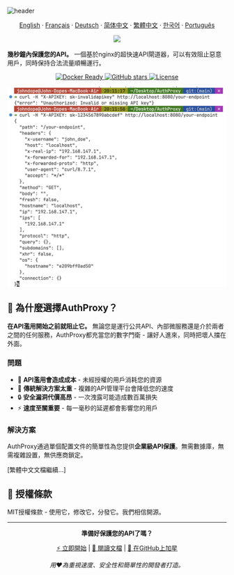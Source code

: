 ![header](https://capsule-render.vercel.app/api?type=waving&color=6eed4c&height=300&section=header&text=AuthProxy&fontSize=90&fontAlignY=40&animation=fadeIn&desc=閃電般快速的API閘道器)

<p align="center"> 
  <a href="../README.md">English</a> 
  ·
  <a href="README_fr.md">Français</a>
  ·
  <a href="README_de.md">Deutsch</a>
  ·
  <a href="README_zh-cn.md">简体中文</a>  
  ·
  <a href="README_zh-tw.md">繁體中文</a>
  ·
  <a href="README_kr.md">한국어</a> 
  ·
  <a href="README_pt.md">Português</a>
</p>

<p align="center">
<img src="https://img.shields.io/badge/100%25_vibe_coding-6eed4c?style=for-the-badge">
</p>

**幾秒鐘內保護您的API。** 一個基於nginx的超快速API閘道器，可以有效阻止惡意用戶，同時保持合法流量順暢運行。

<p align="center">
  <a href="https://hub.docker.com/r/johndope/auth-proxy">
    <img src="https://img.shields.io/badge/docker-ready-blue?logo=docker&logoColor=white" alt="Docker Ready">
  </a>
  <a href="https://github.com/john-theo/auth-proxy">
    <img src="https://img.shields.io/github/stars/john-theo/auth-proxy" alt="GitHub stars">
  </a>
  <a href="https://github.com/john-theo/auth-proxy">
    <img src="https://img.shields.io/github/license/john-theo/auth-proxy?color=green" alt="License">
  </a>
</p>

<img src="../static/demo.jpg">

## 🎯 為什麼選擇AuthProxy？

**在API濫用開始之前就阻止它。** 無論您是運行公共API、內部微服務還是介於兩者之間的任何服務，AuthProxy都充當您的數字門衛 - 讓好人進來，同時把壞人擋在外面。

### 問題
- 💸 **API濫用會造成成本** - 未經授權的用戶消耗您的資源
- 🐌 **傳統解決方案太重** - 複雜的API管理平台會降低您的速度
- 🔒 **安全漏洞代價高昂** - 一次洩露可能造成數百萬損失
- ⚡ **速度至關重要** - 每一毫秒的延遲都會影響您的用戶

### 解決方案
AuthProxy通過單個配置文件的簡單性為您提供**企業級API保護**。無需數據庫，無需複雜設置，無供應商鎖定。

[繁體中文文檔繼續...]

## 📄 授權條款

MIT授權條款 - 使用它，修改它，分發它。我們相信開源。

---

<div align="center">

**準備好保護您的API了嗎？**

[⚡ 立即開始](#-快速入門指南) | [📖 閱讀文檔](https://your-docs-url.com) | [🌟 在GitHub上加星](https://github.com/yourusername/AuthProxy)

*用❤️為重視速度、安全性和簡單性的開發者打造。*

</div> 